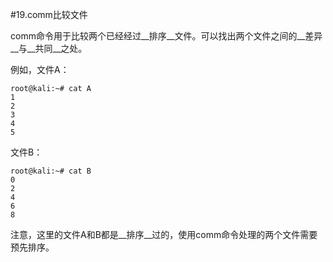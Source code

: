 #19.comm比较文件

  comm命令用于比较两个已经经过__排序__文件。可以找出两个文件之间的__差异__与__共同__之处。
  
  例如，文件A：
```
root@kali:~# cat A
1
2
3
4
5
```
  文件B：
```
root@kali:~# cat B
0
2
4
6
8
```

  注意，这里的文件A和B都是__排序__过的，使用comm命令处理的两个文件需要预先排序。


